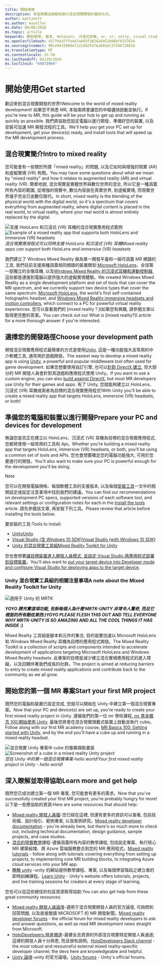 ```yaml
---
title: 開始使用
description: 本指南概述啟動和執行混合現實開發的最快方式。
author: mattzmsft
ms.author: mazeller
ms.date: 08/06/2018
ms.topic: article
keywords: 開始使用, 基本, HoloLens, 沉浸式耳機, ar, vr, unity, visual studio, 快速入門, 如何
ms.openlocfilehash: 4277de37ffe4a7ab03f382626452b96bf9157634
ms.sourcegitcommit: 90ce9415889e7121dd2fd76a893dc3734672881b
ms.translationtype: MT
ms.contentlocale: zh-TW
ms.lasthandoff: 04/29/2019
ms.locfileid: "64873964"
---
```

# <a name="get-started"></a><span data-ttu-id="314e4-104">開始使用</span><span class="sxs-lookup"><span data-stu-id="314e4-104">Get started</span></span>

<span data-ttu-id="314e4-105">歡迎來到混合現實開發的世界!</span><span class="sxs-lookup"><span data-stu-id="314e4-105">Welcome to the world of mixed reality development!</span></span> <span data-ttu-id="314e4-106">如果您不熟悉 MR, 本指南將會讓您的中樞儘快啟動並執行。</span><span class="sxs-lookup"><span data-stu-id="314e4-106">If you're new to MR, this guide will be your hub to get up and running as quickly as possible.</span></span> <span data-ttu-id="314e4-107">我們將協助您設定電腦以進行開發、準備好您的裝置, 以及安裝可加速 MR 開發流程的工具。</span><span class="sxs-lookup"><span data-stu-id="314e4-107">We'll help you get your PC set up for development, get your device(s) ready, and install tools that will speed up the MR development process.</span></span> 

## <a name="intro-to-mixed-reality"></a><span data-ttu-id="314e4-108">混合現實簡介</span><span class="sxs-lookup"><span data-stu-id="314e4-108">Intro to mixed reality</span></span>

<span data-ttu-id="314e4-109">您可能會有一些關於所謂「mixed reality」的問題, 以及它如何與增強的現實 (AR) 和虛擬實境 (VR) 有關。</span><span class="sxs-lookup"><span data-stu-id="314e4-109">You may have some questions about what we mean by "mixed reality" and how it relates to augmented reality (AR) and virtual reality (VR).</span></span> <span data-ttu-id="314e4-110">簡單地說, 混合現實是實體世界與數位世界的混合, 所以它是一種涵蓋所有內容的範圍, 從增強的現實中, 數位內容放在真實世界, 到虛擬實境, 而現實世界幾乎完全已由數位取代。</span><span class="sxs-lookup"><span data-stu-id="314e4-110">In short, mixed reality is the blending of the physical world with the digital world, so it's a spectrum that covers everything from augmented reality, where digital content is placed in the real world, to virtual reality, where your real world is almost entirely replaced by the digital.</span></span> 

<span data-ttu-id="314e4-111">![支援 HoloLens 和沉浸式 (VR) 耳機的混合現實應用程式範例](images/mr-island.png)</span><span class="sxs-lookup"><span data-stu-id="314e4-111">![Example of a mixed reality app that supports both HoloLens and immersive (VR) headsets](images/mr-island.png)</span></span><br>
<span data-ttu-id="314e4-112">*混合現實應用程式可以同時支援 HoloLens 和沉浸式 (VR) 耳機*</span><span class="sxs-lookup"><span data-stu-id="314e4-112">*Mixed reality apps can support both HoloLens and immersive (VR) headsets*</span></span>

<span data-ttu-id="314e4-113">我們建立了 Windows Mixed Reality 做為單一開發平臺和一組可涵蓋 MR 頻譜的工具, 我們目前支援兩種涵蓋相同頻譜的裝置類型:[Microsoft HoloLens](https://www.microsoft.com/hololens)、全球第一部獨立的全像耳機, 以及[Windows Mixed Reality 的沉浸式耳機和運動控制器](https://www.microsoft.com/windows/windows-mixed-reality), 這些都是連接到電腦以提供強大的虛擬實境體驗。</span><span class="sxs-lookup"><span data-stu-id="314e4-113">We created Windows Mixed Reality as a single development platform and set of tools that can cover the MR spectrum, and we currently support two device types that cover the same spectrum: [Microsoft HoloLens](https://www.microsoft.com/hololens), the world's first self-contained holographic headset, and [Windows Mixed Reality immersive headsets and motion controllers](https://www.microsoft.com/windows/windows-mixed-reality), which connect to a PC for powerful virtual reality experiences.</span></span> <span data-ttu-id="314e4-114">您可以查看我們的 [mixed reality？](如果您有興趣, 請參閱文章以取得更完整的答案。</span><span class="sxs-lookup"><span data-stu-id="314e4-114">You can check out our What is [mixed reality?]( article for a more thorough answer if you're interested.</span></span>

## <a name="choose-your-development-path"></a><span data-ttu-id="314e4-115">選擇您的開發路徑</span><span class="sxs-lookup"><span data-stu-id="314e4-115">Choose your development path</span></span>

<span data-ttu-id="314e4-116">開發混合現實應用程式最簡單的方式是使用[Unity](https://unity3d.com), 這是一種功能強大且常用的中介軟體工具, 通常用於遊戲開發。</span><span class="sxs-lookup"><span data-stu-id="314e4-116">The easiest way to develop a mixed reality app is using [Unity](https://unity3d.com), a powerful and popular middleware tool often used for game development.</span></span> <span data-ttu-id="314e4-117">如果您想要使用自訂引擎, 也可以[針對 DirectX 建立](directx-development-overview.md), 但大部分的 MR 開發人員會針對其遊戲和應用程式使用 Unity。</span><span class="sxs-lookup"><span data-stu-id="314e4-117">If you want to use a custom engine, you can also [build against DirectX](directx-development-overview.md), but most MR developers use Unity for their games and apps.</span></span> <span data-ttu-id="314e4-118">有了 Unity, 您就能夠建立以 HoloLens、沉浸式 (VR) 耳機或兩者為目標的混合現實應用程式!</span><span class="sxs-lookup"><span data-stu-id="314e4-118">With Unity you'll be able to create a mixed reality app that targets HoloLens, immersive (VR) headsets, or both!</span></span>

## <a name="prepare-your-pc-and-devices-for-development"></a><span data-ttu-id="314e4-119">準備您的電腦和裝置以進行開發</span><span class="sxs-lookup"><span data-stu-id="314e4-119">Prepare your PC and devices for development</span></span>

<span data-ttu-id="314e4-120">無論您是否正在建立以 HoloLens、沉浸式 (VR) 耳機為目標的混合現實應用程式, 您都將使用一組常用的工具和 Api。</span><span class="sxs-lookup"><span data-stu-id="314e4-120">Whether you're building a mixed reality app that targets HoloLens, immersive (VR) headsets, or both, you'll be using a common set of tools and APIs.</span></span> <span data-ttu-id="314e4-121">您也會想要確定您的電腦功能強大, 可用於您要進行的開發。</span><span class="sxs-lookup"><span data-stu-id="314e4-121">You'll also want to make sure your PC is powerful enough for the development you'll be doing.</span></span> 

>[!NOTE]
><span data-ttu-id="314e4-122">您可以在開發電腦規格、每個軟體工具的支援版本, 以及每個[安裝工具](install-the-tools.md)一文中的相關設定或設定注意事項中找到我們的建議。</span><span class="sxs-lookup"><span data-stu-id="314e4-122">You can find our recommendations on development PC specs, supported versions of each software tool, and relevant settings or configuration notes for each in the [Install the tools](install-the-tools.md) article.</span></span> <span data-ttu-id="314e4-123">請先參閱該文章, 再安裝下列工具。</span><span class="sxs-lookup"><span data-stu-id="314e4-123">Please review that article before installing the tools below.</span></span>

<span data-ttu-id="314e4-124">要安裝的工具:</span><span class="sxs-lookup"><span data-stu-id="314e4-124">Tools to install:</span></span>
* [<span data-ttu-id="314e4-125">Unity</span><span class="sxs-lookup"><span data-stu-id="314e4-125">Unity</span></span>](https://store.unity.com/download)
* [<span data-ttu-id="314e4-126">Visual Studio (含 Windows 10 SDK)</span><span class="sxs-lookup"><span data-stu-id="314e4-126">Visual Studio (with Windows 10 SDK)</span></span>](https://developer.microsoft.com/windows/downloads)
* [<span data-ttu-id="314e4-127">Unity 的混合現實工具組</span><span class="sxs-lookup"><span data-stu-id="314e4-127">Mixed Reality Toolkit for Unity</span></span>](https://github.com/Microsoft/MixedRealityToolkit-Unity/blob/htk_release/GettingStarted.md)

<span data-ttu-id="314e4-128">您也會想要[讓目標裝置進入開發人員模式, 並設定 Visual Studio 將應用程式部署到目標裝置](using-visual-studio.md)。</span><span class="sxs-lookup"><span data-stu-id="314e4-128">You'll also want to [put your target device into Developer mode and configure Visual Studio for deploying apps to the target device](using-visual-studio.md).</span></span>

### <a name="a-note-about-the-mixed-reality-toolkit-for-unity"></a><span data-ttu-id="314e4-129">Unity 混合現實工具組的相關注意事項</span><span class="sxs-lookup"><span data-stu-id="314e4-129">A note about the Mixed Reality Toolkit for Unity</span></span>

![適用于 Unity 的 MRTK](images/mrtkandunity.png)<br>

<span data-ttu-id="314e4-131">***YOYO 請充實這項功能, 告訴每個人為什麼 MRTK-UNITY 非常令人驚奇, 而且它裡面的所有酷炫東西:)***</span><span class="sxs-lookup"><span data-stu-id="314e4-131">***YOYO PLEASE FLESH THIS OUT AND TELL EVERYONE WHY MRTK-UNITY IS SO AMAZING AND ALL THE COOL THINGS IT HAS INSIDE :)***</span></span>

<span data-ttu-id="314e4-132">Mixed Reality 工具組是腳本和元件的集合, 目的是要加速以 Microsoft HoloLens 和 Windows Mixed Reality 耳機為目標的應用程式開發。</span><span class="sxs-lookup"><span data-stu-id="314e4-132">The Mixed Reality Toolkit is a collection of scripts and components intended to accelerate development of applications targeting Microsoft HoloLens and Windows Mixed Reality headsets.</span></span> <span data-ttu-id="314e4-133">此專案的目標是減少建立混合實境應用程式的進入障礙，以及回饋伴著我們成長的社群。</span><span class="sxs-lookup"><span data-stu-id="314e4-133">The project is aimed at reducing barriers to entry to create mixed reality applications and contribute back to the community as we all grow.</span></span>

## <a name="start-your-first-mr-project"></a><span data-ttu-id="314e4-134">開始您的第一個 MR 專案</span><span class="sxs-lookup"><span data-stu-id="314e4-134">Start your first MR project</span></span>

<span data-ttu-id="314e4-135">既然您的電腦和裝置已設定完成, 您就可以開始在 Unity 中建立第一個混合現實專案。</span><span class="sxs-lookup"><span data-stu-id="314e4-135">Now that your PC and device(s) are set up, you're ready to create your first mixed reality project in Unity.</span></span> <span data-ttu-id="314e4-136">遵循我們的第一位 mr 學術課程[, mr 基本概念 100:開始使用 Unity](holograms-100.md), 最後您將會在混合現實頭戴式裝置上啟動並執行 cube。</span><span class="sxs-lookup"><span data-stu-id="314e4-136">Follow along with our first MR academy course, [MR Basics 100: Getting started with Unity](holograms-100.md), and by the end you'll have a cube up and running in a mixed reality headset.</span></span>

<span data-ttu-id="314e4-137">![混合現實 Unity 專案中 cube 的螢幕擷取畫面](images/mr-cube.PNG)</span><span class="sxs-lookup"><span data-stu-id="314e4-137">![Screenshot of a cube in a mixed reality Unity project](images/mr-cube.PNG)</span></span><br>
<span data-ttu-id="314e4-138">*您在 Unity 中的第一個混合現實專案-hello world!*</span><span class="sxs-lookup"><span data-stu-id="314e4-138">*Your first mixed reality project in Unity - hello world!*</span></span>

## <a name="learn-more-and-get-help"></a><span data-ttu-id="314e4-139">深入瞭解並取得協助</span><span class="sxs-lookup"><span data-stu-id="314e4-139">Learn more and get help</span></span>

<span data-ttu-id="314e4-140">既然您已成功建立第一個 MR 專案, 您可能會有更多的需求。</span><span class="sxs-lookup"><span data-stu-id="314e4-140">Now that you've successfully created your first MR project, you're probably hungry for more!</span></span> <span data-ttu-id="314e4-141">以下是一些應協助的資源:</span><span class="sxs-lookup"><span data-stu-id="314e4-141">Here are some resources that should help:</span></span>
* <span data-ttu-id="314e4-142">[Mixed reality 開發人員檔](mixed-reality.md)-您已經在這裡, 但還有更多的資訊可以查看, 包括技術檔、設計指引、範例專案, 以及案例研究。</span><span class="sxs-lookup"><span data-stu-id="314e4-142">[Mixed reality developer documentation](mixed-reality.md) - you're already here, but there's so much more to check out, including technical documentation, design guidance, sample projects, and case studies.</span></span>
* <span data-ttu-id="314e4-143">[混合的現實教學](tutorials.md)課程-遵循涵蓋所有內容的教學課程, 包括設定專案、執行核心 MR 建築組塊、將 Azure 雲端服務整合到您的 MR 應用程式。</span><span class="sxs-lookup"><span data-stu-id="314e4-143">[Mixed reality tutorials](tutorials.md) - follow along with tutorials covering everything from setting up projects, to implementing core MR building blocks, to integrating Azure cloud services into your MR app.</span></span>
* <span data-ttu-id="314e4-144">[瞭解 unity](https://unity3d.com/learn) -unity 的網站提供教學課程、專案, 以及每個學習階段之建立者的即時訓練課程。</span><span class="sxs-lookup"><span data-stu-id="314e4-144">[Learn Unity](https://unity3d.com/learn) - Unity's website offers tutorials, projects, and live training sessions for creators at every stage of learning.</span></span>

<span data-ttu-id="314e4-145">您也可以從這些絕佳的社區資源取得協助:</span><span class="sxs-lookup"><span data-stu-id="314e4-145">You can also get help from these great community resources:</span></span>
* <span data-ttu-id="314e4-146">[Mixed reality 開發人員論壇](https://forums.hololens.com/)-適用于混合現實開發人員的官方論壇, 可詢問和回答問題, 以及直接閱讀 MICROSOFT 的 MR 開發新聞。</span><span class="sxs-lookup"><span data-stu-id="314e4-146">[Mixed reality developer forums](https://forums.hololens.com/) - the official forum for mixed reality developers to ask and answer questions, as well as read MR development news straight from Microsoft.</span></span>
* <span data-ttu-id="314e4-147">[HoloDevelopers 時差頻道](https://holodevelopersslack.azurewebsites.net/)-最健全且資源的外部混合現實特定開發人員通道;這裡的開發人員十分熟悉, 而且很有説明。</span><span class="sxs-lookup"><span data-stu-id="314e4-147">[HoloDevelopers Slack channel](https://holodevelopersslack.azurewebsites.net/) - the most robust and resourceful external mixed reality-specific developer channel; the devs here are knowledgeable and helpful.</span></span>
* <span data-ttu-id="314e4-148">[Unity 論壇](https://forum.unity3d.com/)-unity 的官方論壇。</span><span class="sxs-lookup"><span data-stu-id="314e4-148">[Unity forums](https://forum.unity3d.com/) - Unity's official forums.</span></span>
